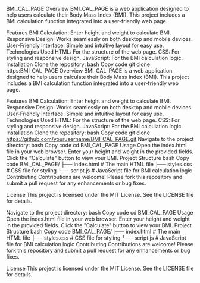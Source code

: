 BMI_CAL_PAGE
Overview
BMI_CAL_PAGE is a web application designed to help users calculate their Body Mass Index (BMI). This project includes a BMI calculation function integrated into a user-friendly web page.

Features
BMI Calculation: Enter height and weight to calculate BMI.
Responsive Design: Works seamlessly on both desktop and mobile devices.
User-Friendly Interface: Simple and intuitive layout for easy use.
Technologies Used
HTML: For the structure of the web page.
CSS: For styling and responsive design.
JavaScript: For the BMI calculation logic.
Installation
Clone the repository:
bash
Copy code
git clone https:BMI_CAL_PAGE
Overview
BMI_CAL_PAGE is a web application designed to help users calculate their Body Mass Index (BMI). This project includes a BMI calculation function integrated into a user-friendly web page.

Features
BMI Calculation: Enter height and weight to calculate BMI.
Responsive Design: Works seamlessly on both desktop and mobile devices.
User-Friendly Interface: Simple and intuitive layout for easy use.
Technologies Used
HTML: For the structure of the web page.
CSS: For styling and responsive design.
JavaScript: For the BMI calculation logic.
Installation
Clone the repository:
bash
Copy code
git clone https://github.com/yourusername/BMI_CAL_PAGE.git
Navigate to the project directory:
bash
Copy code
cd BMI_CAL_PAGE
Usage
Open the index.html file in your web browser.
Enter your height and weight in the provided fields.
Click the "Calculate" button to view your BMI.
Project Structure
bash
Copy code
BMI_CAL_PAGE/
├── index.html     # The main HTML file
├── styles.css     # CSS file for styling
└── script.js      # JavaScript file for BMI calculation logic
Contributing
Contributions are welcome! Please fork this repository and submit a pull request for any enhancements or bug fixes.

License
This project is licensed under the MIT License. See the LICENSE file for details.


Navigate to the project directory:
bash
Copy code
cd BMI_CAL_PAGE
Usage
Open the index.html file in your web browser.
Enter your height and weight in the provided fields.
Click the "Calculate" button to view your BMI.
Project Structure
bash
Copy code
BMI_CAL_PAGE/
├── index.html     # The main HTML file
├── styles.css     # CSS file for styling
└── script.js      # JavaScript file for BMI calculation logic
Contributing
Contributions are welcome! Please fork this repository and submit a pull request for any enhancements or bug fixes.

License
This project is licensed under the MIT License. See the LICENSE file for details.

